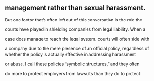 ## management rather than sexual harassment.

But one factor that’s often left out of this conversation is the role the

courts have played in shielding companies from legal liability. When a

case does manage to reach the legal system, courts will often side with

a company due to the mere presence of an oﬃcial policy, regardless of whether the policy is actually eﬀective in addressing harassment

or abuse. I call these policies “symbolic structures,” and they often

do more to protect employers from lawsuits than they do to protect